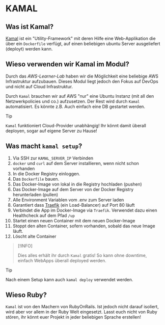# KAMAL

## Was ist Kamal?

[Kamal](https://kamal-deploy.org/) ist ein "Utility-Framework" mit deren Hilfe eine Web-Applikation die über ein `Dockerfile` verfügt,
auf einen beliebigen ubuntu Server ausgeliefert (deployt) werden kann.

## Wieso verwenden wir Kamal im Modul?

Durch das _AWS-Learner-Lab_ haben wir die Möglichkeit eine beliebige AWS Infrastruktur aufzubauen.
Dieses Modul liegt jedoch den Fokus auf DevOps und nicht auf Cloud Infrastruktur.

Durch `Kamal` brauchen wir auf AWS "nur" eine Ubuntu Instanz (mit all den Netzwerkpolicies und co.) aufzusetzen.
Der Rest wird durch `Kamal` automatisiert. Es könnte z.B. Auch einfach eine DB gestartet werden.

> [!TIP]
>
> `Kamal` funktioniert Cloud-Provider unabhängig! Ihr könnt damit überall deployen, sogar auf eigene Server zu Hause!

## Was macht `kamal setup`?

1. Via SSH zur `KAMAL_SERVER_IP` Verbinden
2. `docker` und `curl` auf dem Server installieren, wenn nicht schon vorhanden
3. In die Docker Registry einloggen.
4. Das `Dockerfile` bauen.
5. Das Docker-Image von lokal in die Registry hochladen (pushen)
6. Das Docker-Image auf dem Server von der Docker Registry herunterladen (pullen)
7. Alle Environment Variablen vom .env zum Server laden
8. Garantiert dass [Traefik](https://doc.traefik.io/traefik/) (ein Load-Balancer) auf Port 80 läuft
9. Verbindet die App im Docker-Image via `Traefik`. Verwendet dazu einen Healthcheck auf dem Pfad `/up`
10. Startet einen neuen Container mit dem neuen Docker-Image
11. Stoppt den alten Container, sofern vorhanden, sobald das neue Image läuft.
12. Löscht alte Container

> [!INFO]
>
> Dies alles erhält ihr durch `Kamal` gratis! So kann ohne downtime, einfach WebApps überall deployed werden.

> [!TIP]
>
> Nach einem Setup kann auch `kamal deploy` verwendet werden.

## Wieso Ruby?

`Kamal` ist von den Machern von RubyOnRails. Ist jedoch nicht darauf isoliert, wird aber vor allem in der Ruby Welt eingesetzt.
Lasst euch nicht von Ruby stören, ihr könnt euer Projekt in jeder beliebigen Sprache erstellen!
